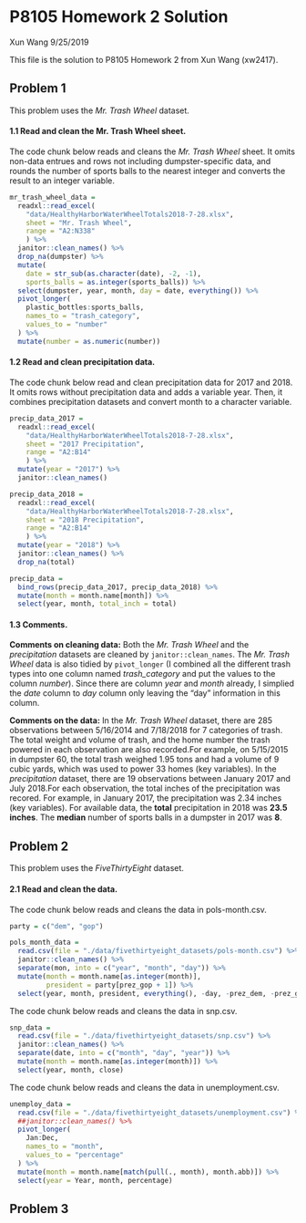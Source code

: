 P8105 Homework 2 Solution
================
Xun Wang
9/25/2019

This file is the solution to P8105 Homework 2 from Xun Wang (xw2417).

## Problem 1

This problem uses the *Mr. Trash Wheel* dataset.

#### 1.1 Read and clean the Mr. Trash Wheel sheet.

The code chunk below reads and cleans the *Mr. Trash Wheel* sheet. It
omits non-data entrues and rows not including dumpster-specific data,
and rounds the number of sports balls to the nearest integer and
converts the result to an integer variable.

``` r
mr_trash_wheel_data = 
  readxl::read_excel(
    "data/HealthyHarborWaterWheelTotals2018-7-28.xlsx",
    sheet = "Mr. Trash Wheel",
    range = "A2:N338"
    ) %>%
  janitor::clean_names() %>%
  drop_na(dumpster) %>% 
  mutate(
    date = str_sub(as.character(date), -2, -1),
    sports_balls = as.integer(sports_balls)) %>% 
  select(dumpster, year, month, day = date, everything()) %>% 
  pivot_longer(
    plastic_bottles:sports_balls,
    names_to = "trash_category",
    values_to = "number"
  ) %>% 
  mutate(number = as.numeric(number))
```

#### 1.2 Read and clean precipitation data.

The code chunk below read and clean precipitation data for 2017 and
2018. It omits rows without precipitation data and adds a variable year.
Then, it combines precipitation datasets and convert month to a
character variable.

``` r
precip_data_2017 = 
  readxl::read_excel(
    "data/HealthyHarborWaterWheelTotals2018-7-28.xlsx",
    sheet = "2017 Precipitation",
    range = "A2:B14"
    ) %>%
  mutate(year = "2017") %>% 
  janitor::clean_names() 

precip_data_2018 = 
  readxl::read_excel(
    "data/HealthyHarborWaterWheelTotals2018-7-28.xlsx",
    sheet = "2018 Precipitation",
    range = "A2:B14"
    ) %>%
  mutate(year = "2018") %>% 
  janitor::clean_names() %>% 
  drop_na(total)

precip_data = 
  bind_rows(precip_data_2017, precip_data_2018) %>%
  mutate(month = month.name[month]) %>% 
  select(year, month, total_inch = total)
```

#### 1.3 Comments.

**Comments on cleaning data:** Both the *Mr. Trash Wheel* and the
*precipitation* datasets are cleaned by `janitor::clean_names`. The
*Mr. Trash Wheel* data is also tidied by `pivot_longer` (I combined all
the different trash types into one column named *trash\_category* and
put the values to the column *number*). Since there are column *year*
and *month* already, I simplied the *date* column to *day* column only
leaving the “day” information in this column.

**Comments on the data:** In the *Mr. Trash Wheel* dataset, there are
285 observations between 5/16/2014 and 7/18/2018 for 7 categories of
trash. The total weight and volume of trash, and the home number the
trash powered in each observation are also recorded.For example, on
5/15/2015 in dumpster 60, the total trash weighed 1.95 tons and had a
volume of 9 cubic yards, which was used to power 33 homes (key
variables). In the *precipitation* dataset, there are 19 observations
between January 2017 and July 2018.For each observation, the total
inches of the precipitation was recored. For example, in January 2017,
the precipitation was 2.34 inches (key variables). For available data,
the **total** precipitation in 2018 was **23.5 inches**. The **median**
number of sports balls in a dumpster in 2017 was **8**.

## Problem 2

This problem uses the *FiveThirtyEight* dataset.

#### 2.1 Read and clean the data.

The code chunk below reads and cleans the data in pols-month.csv.

``` r
party = c("dem", "gop")

pols_month_data = 
  read.csv(file = "./data/fivethirtyeight_datasets/pols-month.csv") %>% 
  janitor::clean_names() %>% 
  separate(mon, into = c("year", "month", "day")) %>% 
  mutate(month = month.name[as.integer(month)],
         president = party[prez_gop + 1]) %>%
  select(year, month, president, everything(), -day, -prez_dem, -prez_gop)
```

The code chunk below reads and cleans the data in snp.csv.

``` r
snp_data = 
  read.csv(file = "./data/fivethirtyeight_datasets/snp.csv") %>% 
  janitor::clean_names() %>% 
  separate(date, into = c("month", "day", "year")) %>% 
  mutate(month = month.name[as.integer(month)]) %>% 
  select(year, month, close)
```

The code chunk below reads and cleans the data in unemployment.csv.

``` r
unemploy_data = 
  read.csv(file = "./data/fivethirtyeight_datasets/unemployment.csv") %>% 
  ##janitor::clean_names() %>% 
  pivot_longer(
    Jan:Dec,
    names_to = "month",
    values_to = "percentage"
  ) %>% 
  mutate(month = month.name[match(pull(., month), month.abb)]) %>% 
  select(year = Year, month, percentage)
```

## Problem 3

